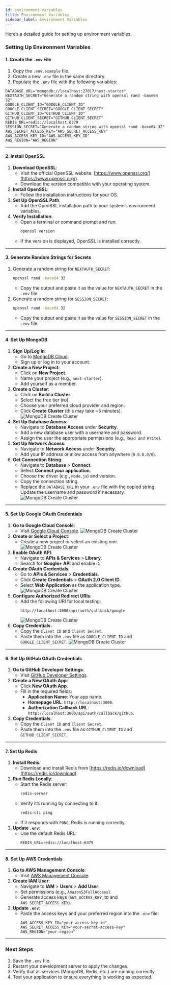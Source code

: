 ```yaml
---
id: environment-variables
title: Environment Variables
sidebar_label: Environment Variables
---
```


Here’s a detailed guide for setting up environment variables.

### **Setting Up Environment Variables**

#### **1. Create the `.env` File**

1. Copy the `.env.example` file.
2. Create a new `.env` file in the same directory.
3. Populate the `.env` file with the following variables:

```plaintext
DATABASE_URL="mongodb://localhost:27017/next-starter"
NEXTAUTH_SECRET="Generate a random string with openssl rand -base64 32"
GOOGLE_CLIENT_ID="GOOGLE_CLIENT_ID"
GOOGLE_CLIENT_SECRET="GOOGLE_CLIENT_SECRET"
GITHUB_CLIENT_ID="GITHUB_CLIENT_ID"
GITHUB_CLIENT_SECRET="GITHUB_CLIENT_SECRET"
REDIS_URL=redis://localhost:6379
SESSION_SECRET="Generate a random string with openssl rand -base64 32"
AWS_SECRET_ACCESS_KEY="AWS_SECRET_ACCESS_KEY"
AWS_ACCESS_KEY_ID="AWS_ACCESS_KEY_ID"
AWS_REGION="AWS_REGION"
```

---

#### **2. Install OpenSSL**

1. **Download OpenSSL**:
   - Visit the official OpenSSL website: [https://www.openssl.org/](https://www.openssl.org/).
   - Download the version compatible with your operating system.
2. **Install OpenSSL**:
   - Follow the installation instructions for your OS.
3. **Set Up OpenSSL Path**:
   - Add the OpenSSL installation path to your system’s environment variables.
4. **Verify Installation**:
   - Open a terminal or command prompt and run:
     ```bash
     openssl version
     ```
   - If the version is displayed, OpenSSL is installed correctly.

---

#### **3. Generate Random Strings for Secrets**

1. Generate a random string for `NEXTAUTH_SECRET`:
   ```bash
   openssl rand -base64 32
   ```
   - Copy the output and paste it as the value for `NEXTAUTH_SECRET` in the `.env` file.
2. Generate a random string for `SESSION_SECRET`:
   ```bash
   openssl rand -base64 32
   ```
   - Copy the output and paste it as the value for `SESSION_SECRET` in the `.env` file.

---

#### **4. Set Up MongoDB**

1. **Sign Up/Log In**:
   - Go to [MongoDB Cloud](https://cloud.mongodb.com/).
   - Sign up or log in to your account.
2. **Create a New Project**:
   - Click on **New Project**.
   - Name your project (e.g., `next-starter`).
   - Add yourself as a member.
3. **Create a Cluster**:
   - Click on **Build a Cluster**.
   - Select the free tier (`M0`).
   - Choose your preferred cloud provider and region.
   - Click **Create Cluster** (this may take ~5 minutes).
     ![MongoDB Create Cluster](/img/configuration_img/mongodb1.jpg)
4. **Set Up Database Access**:
   - Navigate to **Database Access** under **Security**.
   - Add a new database user with a username and password.
   - Assign the user the appropriate permissions (e.g., `Read and Write`).
5. **Set Up Network Access**:
   - Navigate to **Network Access** under **Security**.
   - Add your IP address or allow access from anywhere (`0.0.0.0/0`).
6. **Get Connection String**:
   - Navigate to **Database** > **Connect**.
   - Select **Connect your application**.
   - Choose the driver (e.g., `Node.js`) and version.
   - Copy the connection string.
   - Replace the `DATABASE_URL` in your `.env` file with the copied string. Update the username and password if necessary.
     ![MongoDB Create Cluster](/img/configuration_img/mongodb2.jpg)

---

#### **5. Set Up Google OAuth Credentials**

1. **Go to Google Cloud Console**:
   - Visit [Google Cloud Console](https://console.cloud.google.com/).
     ![MongoDB Create Cluster](/img/configuration_img/googleoauth1.jpg)
2. **Create or Select a Project**:
   - Create a new project or select an existing one.
     ![MongoDB Create Cluster](/img/configuration_img/googleoauth2.jpg)
3. **Enable OAuth API**:
   - Navigate to **APIs & Services** > **Library**.
   - Search for **Google+ API** and enable it.
4. **Create OAuth Credentials**:
   - Go to **APIs & Services** > **Credentials**.
   - Click **Create Credentials** > **OAuth 2.0 Client ID**.
   - Select **Web Application** as the application type.
     ![MongoDB Create Cluster](/img/configuration_img/googleoauth3.jpg)
5. **Configure Authorized Redirect URIs**:
   - Add the following URI for local testing:
     ```plaintext
     http://localhost:3000/api/auth/callback/google
     ```
     ![MongoDB Create Cluster](/img/configuration_img/googleoauth5.jpg)
6. **Copy Credentials**:
   - Copy the `Client ID` and `Client Secret`.
   - Paste them into the `.env` file as `GOOGLE_CLIENT_ID` and `GOOGLE_CLIENT_SECRET`.
     ![MongoDB Create Cluster](/img/configuration_img/googleoauth6.jpg)

---

#### **6. Set Up GitHub OAuth Credentials**

1. **Go to GitHub Developer Settings**:
   - Visit [GitHub Developer Settings](https://github.com/settings/developers).
2. **Create a New OAuth App**:
   - Click **New OAuth App**.
   - Fill in the required fields:
     - **Application Name**: Your app name.
     - **Homepage URL**: `http://localhost:3000`.
     - **Authorization Callback URL**: `http://localhost:3000/api/auth/callback/github`.
3. **Copy Credentials**:
   - Copy the `Client ID` and `Client Secret`.
   - Paste them into the `.env` file as `GITHUB_CLIENT_ID` and `GITHUB_CLIENT_SECRET`.

---

#### **7. Set Up Redis**

1. **Install Redis**:
   - Download and install Redis from [https://redis.io/download](https://redis.io/download).
2. **Run Redis Locally**:
   - Start the Redis server:
     ```bash
     redis-server
     ```
   - Verify it’s running by connecting to it:
     ```bash
     redis-cli ping
     ```
   - If it responds with `PONG`, Redis is running correctly.
3. **Update `.env`**:
   - Use the default Redis URL:
     ```plaintext
     REDIS_URL=redis://localhost:6379
     ```

---

#### **8. Set Up AWS Credentials**

1. **Go to AWS Management Console**:
   - Visit [AWS Management Console](https://aws.amazon.com/console/).
2. **Create IAM User**:
   - Navigate to **IAM** > **Users** > **Add User**.
   - Set permissions (e.g., `AmazonS3FullAccess`).
   - Generate access keys (`AWS_ACCESS_KEY_ID` and `AWS_SECRET_ACCESS_KEY`).
3. **Update `.env`**:
   - Paste the access keys and your preferred region into the `.env` file:
     ```plaintext
     AWS_ACCESS_KEY_ID="your-access-key-id"
     AWS_SECRET_ACCESS_KEY="your-secret-access-key"
     AWS_REGION="your-region"
     ```

---

### **Next Steps**

1. Save the `.env` file.
2. Restart your development server to apply the changes.
3. Verify that all services (MongoDB, Redis, etc.) are running correctly.
4. Test your application to ensure everything is working as expected.
